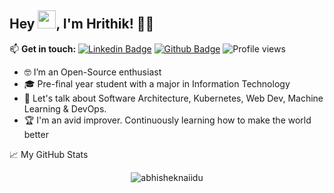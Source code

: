 ## Hey <img src="https://github.com/TheDudeThatCode/TheDudeThatCode/blob/master/Assets/Hi.gif" width="29px">, I'm Hrithik! 🧑‍💻

📫 **Get in touch:** 
[![Linkedin Badge](https://img.shields.io/badge/hrithikraj-0072b1?style=flat&logo=Linkedin&logoColor=white&link=https://www.linkedin.com/in/hrithik-raj-4a881a169/)](https://www.linkedin.com/in/hrithik-raj-4a881a169/) [![Github Badge](https://img.shields.io/badge/-hrithik-raj?style=flat&logo=github&logoColor=white&link=https://github.com/iamHrithikRaj/)](https://www.github.com/iamHrithikRaj/) ![Profile views](https://gpvc.arturio.dev/iamHrithikRaj)


- 🤓 I’m an Open-Source enthusiast 
- 🎓 Pre-final year student with a major in Information Technology
- 💬 Let's talk about Software Architecture, Kubernetes, Web Dev, Machine Learning & DevOps.
- 🏆 I'm an avid improver. Continuously learning how to make the world better


📈 My GitHub Stats

<p align="center"> <img src="https://github-readme-stats.vercel.app/api?username=abhisheknaiidu&show_icons=true&theme=gotham" alt="abhisheknaiidu" />
<!-- [![Top Langs](https://github-readme-stats-axpwmfcg3.vercel.app/api/top-langs/?username=iamHrithikRaj&layout=compact)](https://github.com/iamHrithikRaj/github-readme-stats)
 -->
